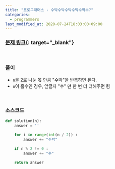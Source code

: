 ```yaml
---
title: "프로그래머스 - 수박수박수박수박수박수?"
categories: 
  - programmers
last_modified_at: 2020-07-24T18:03:00+09:00
---
```


### [<u>문제 링크</u>](https://programmers.co.kr/learn/courses/30/lessons/12922){: target="_blank"}
<br/>

### 풀이
- `n`을 2로 나눈 몫 만큼 "수박"을 반복하면 된다.
- `n`이 홀수인 경우, 앞글자 "수" 만 한 번 더 더해주면 됨

<br/>

### 소스코드
```python
def solution(n):
    answer = ''

    for i in range(int(n / 2)) :
        answer += "수박"

    if n % 2 != 0 :
        answer += "수"
    
    return answer
```